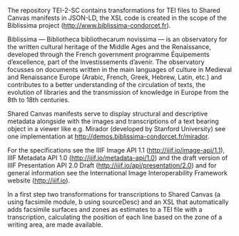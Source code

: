 The repository TEI-2-SC contains transformations for TEI files to Shared Canvas manifests in JSON-LD, the XSL code is created in the scope of the Biblissima project (http://www.biblissima-condorcet.fr).

Biblissima — Bibliotheca bibliothecarum novissima — is an observatory for the written cultural heritage of the Middle Ages and the Renaissance, developed through the French government programme Équipements d’excellence, part of the Investissements d’avenir.
The observatory focusses on documents written in the main languages of culture in Medieval and Renaissance Europe (Arabic, French, Greek, Hebrew, Latin, etc.) and contributes to a better understanding of the circulation of texts, the evolution of libraries and the transmission of knowledge in Europe from the 8th to 18th centuries.

Shared Canvas manifests serve to display structural and descriptive metadata alongside with the images and transcriptions of a text bearing object in a viewer like e.g. Mirador (developed by Stanford University) see one implementation at http://demos.biblissima-condorcet.fr/mirador.

For the specifications see the IIIF Image API 1.1 (http://iiif.io/image-api/1.1), IIIF Metadata API 1.0 (http://iiif.io/metadata-api/1.0) and the draft version of IIIF Presentation API 2.0 Draft (http://iiif.io/api/presentation/2.0) and for general information see the International Image Interoperability Framework website (http://iiif.io).


In a first step two transformations for transcriptions to Shared Canvas (a using facsimile module, b using sourceDesc)
and an XSL that
automatically adds facsimile surfaces and zones as estimates to a TEI file with a transcription, calculating the position of each line based on the zone of a writing area, are made available.



